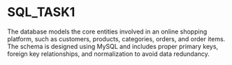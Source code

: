 # SQL_TASK1
 The database models the core entities involved in an online shopping platform, such as customers, products, categories, orders, and order items. The schema is designed using MySQL and includes proper primary keys, foreign key relationships, and normalization to avoid data redundancy.

